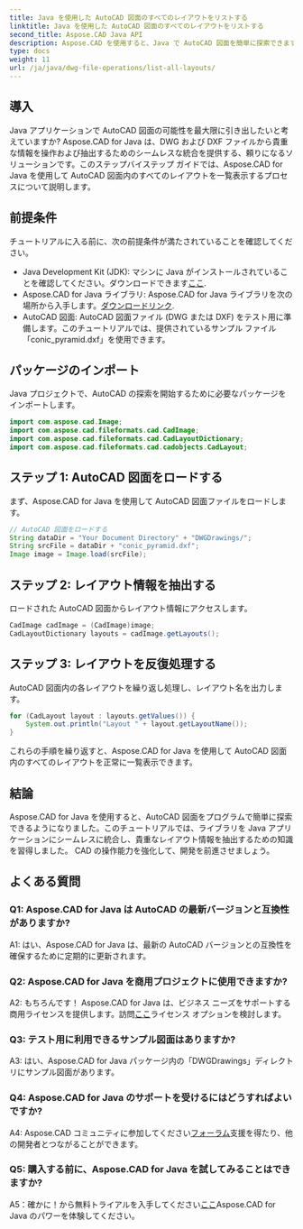 ```yaml
---
title: Java を使用した AutoCAD 図面のすべてのレイアウトをリストする
linktitle: Java を使用した AutoCAD 図面のすべてのレイアウトをリストする
second_title: Aspose.CAD Java API
description: Aspose.CAD を使用すると、Java で AutoCAD 図面を簡単に探索できます。すべてのレイアウトをリストし、貴重な情報を抽出します。シームレスな統合のために今すぐダウンロードしてください!
type: docs
weight: 11
url: /ja/java/dwg-file-operations/list-all-layouts/
---
```

## 導入

Java アプリケーションで AutoCAD 図面の可能性を最大限に引き出したいと考えていますか? Aspose.CAD for Java は、DWG および DXF ファイルから貴重な情報を操作および抽出するためのシームレスな統合を提供する、頼りになるソリューションです。このステップバイステップ ガイドでは、Aspose.CAD for Java を使用して AutoCAD 図面内のすべてのレイアウトを一覧表示するプロセスについて説明します。

## 前提条件

チュートリアルに入る前に、次の前提条件が満たされていることを確認してください。
- Java Development Kit (JDK): マシンに Java がインストールされていることを確認してください。ダウンロードできます[ここ](https://www.oracle.com/java/technologies/javase-downloads.html).
- Aspose.CAD for Java ライブラリ: Aspose.CAD for Java ライブラリを次の場所から入手します。[ダウンロードリンク](https://releases.aspose.com/cad/java/).
- AutoCAD 図面: AutoCAD 図面ファイル (DWG または DXF) をテスト用に準備します。このチュートリアルでは、提供されているサンプル ファイル「conic_pyramid.dxf」を使用できます。

## パッケージのインポート

Java プロジェクトで、AutoCAD の探索を開始するために必要なパッケージをインポートします。

```java
import com.aspose.cad.Image;
import com.aspose.cad.fileformats.cad.CadImage;
import com.aspose.cad.fileformats.cad.CadLayoutDictionary;
import com.aspose.cad.fileformats.cad.cadobjects.CadLayout;
```

## ステップ 1: AutoCAD 図面をロードする

まず、Aspose.CAD for Java を使用して AutoCAD 図面ファイルをロードします。

```java
// AutoCAD 図面をロードする
String dataDir = "Your Document Directory" + "DWGDrawings/";
String srcFile = dataDir + "conic_pyramid.dxf";
Image image = Image.load(srcFile);
```

## ステップ 2: レイアウト情報を抽出する

ロードされた AutoCAD 図面からレイアウト情報にアクセスします。

```java
CadImage cadImage = (CadImage)image;
CadLayoutDictionary layouts = cadImage.getLayouts();
```

## ステップ 3: レイアウトを反復処理する

AutoCAD 図面内の各レイアウトを繰り返し処理し、レイアウト名を出力します。

```java
for (CadLayout layout : layouts.getValues()) {
    System.out.println("Layout " + layout.getLayoutName());
}
```

これらの手順を繰り返すと、Aspose.CAD for Java を使用して AutoCAD 図面内のすべてのレイアウトを正常に一覧表示できます。

## 結論

Aspose.CAD for Java を使用すると、AutoCAD 図面をプログラムで簡単に探索できるようになりました。このチュートリアルでは、ライブラリを Java アプリケーションにシームレスに統合し、貴重なレイアウト情報を抽出するための知識を習得しました。 CAD の操作能力を強化して、開発を前進させましょう。

## よくある質問

### Q1: Aspose.CAD for Java は AutoCAD の最新バージョンと互換性がありますか?

A1: はい、Aspose.CAD for Java は、最新の AutoCAD バージョンとの互換性を確保するために定期的に更新されます。

### Q2: Aspose.CAD for Java を商用プロジェクトに使用できますか?

 A2: もちろんです！ Aspose.CAD for Java は、ビジネス ニーズをサポートする商用ライセンスを提供します。訪問[ここ](https://purchase.aspose.com/buy)ライセンス オプションを検討します。

### Q3: テスト用に利用できるサンプル図面はありますか?

A3: はい、Aspose.CAD for Java パッケージ内の「DWGDrawings」ディレクトリにサンプル図面があります。

### Q4: Aspose.CAD for Java のサポートを受けるにはどうすればよいですか?

A4: Aspose.CAD コミュニティに参加してください[フォーラム](https://forum.aspose.com/c/cad/19)支援を得たり、他の開発者とつながることができます。

### Q5: 購入する前に、Aspose.CAD for Java を試してみることはできますか?

 A5：確かに！から無料トライアルを入手してください[ここ](https://releases.aspose.com/)Aspose.CAD for Java のパワーを体験してください。